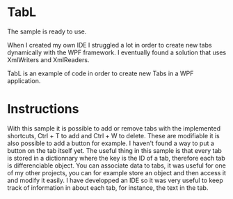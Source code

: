# TabL
The sample is ready to use.

When I created my own IDE I struggled a lot in order to create new tabs dynamically with the WPF framework. I eventually found a solution that uses XmlWriters and XmlReaders.

TabL is an example of code in order to create new Tabs in a WPF application.

# Instructions

With this sample it is possible to add or remove tabs with the implemented shortcuts, Ctrl + T to add and Ctrl + W to delete. These are modifiable it is also possible to add a button for example. I haven't found a way to put a button on the tab itself yet.
The useful thing in this sample is that every tab is stored in a dictionnary where the key is the ID of a tab, therefore each tab is differenciable object.
You can associate data to tabs, it was useful for one of my other projects, you can for example store an object and then access it and modify it easily.
I have developped an IDE so it was very useful to keep track of information in about each tab, for instance, the text in the tab.
